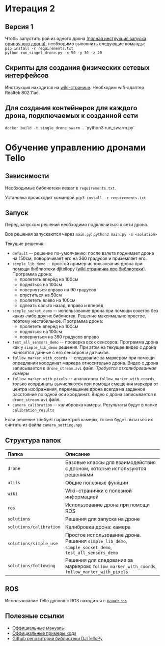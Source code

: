 # Итерация 2
## Версия 1
Чтобы запустить рой из одного дрона [(полная инструкция запуска одиночного дрона)](https://github.com/OSLL/tello-dev/wiki/%D0%97%D0%B0%D0%BF%D1%83%D1%81%D0%BA-%D0%BE%D0%B4%D0%B8%D0%BD%D0%BE%D1%87%D0%BD%D0%BE%D0%B3%D0%BE-%D0%B4%D1%80%D0%BE%D0%BD%D0%B0), необходимо выполнить следующие команды:  
`pip install -r requirements.txt`  
`python run_singel_drone.py -x 50 -y 30 -z 20`
## Скрипты для создания физических сетевых интерфейсов
Инструкция находится на [wiki-странице](https://github.com/OSLL/tello-dev/wiki/%D0%A4%D0%B8%D0%B7%D0%B8%D1%87%D0%B5%D1%81%D0%BA%D0%BE%D0%B5-%D1%83%D1%81%D1%82%D1%80%D0%BE%D0%B9%D1%81%D1%82%D0%B2%D0%BE). Необходим wifi-адаптер Realtek 802.11ac.
## Для создания контейнеров для каждого дрона, подключаемых к созданной сети
`docker build -t single_drone_swarm .`
'python3 run_swarm.py' 



# Обучение управлению дронами Tello

## Зависимости

Необходимые библиотеки лежат в `requirements.txt`.

Установка происходит командой `pip3 install -r requirements.txt`

## Запуск

Перед запуском решений необходимо подключиться к сети дрона.

Все решения запускаются через `main.py`: `python3 main.py -s <solution>`

Текущие решения:
* `default` -- решение по-умолчанию: после взлета поднимает дрона на 150см, поворачивает его на 360 градусов и приземляет его.
* `simple_lib_demo` -- простой пример использования дрона при помощи библиотеки djitellopy ([wiki страничка про библиотеки](./wiki/simple_using.md)). Программа дрона:
  * пролететь вперёд на 100см
  * подняться на 100см
  * повернуться вправо на 90 градусов
  * опуститься на 50см
  * пролететь влево на 100см
  * сдлеать сальто назад, вправо и вперёд
* `simple_socket_demo` -- использование дрона при помощи сокетов без каких-либо других библиотек. Решение максимально простое, поэтому нестабильное. Программа дрона:
  * пролететь вперёд на 100см
  * подняться на 100см
  * повернуться на 360 градусов вправо
* `test_all_sensors_demo` -- проверка всех сенсоров. Программа дрона как у `simple_lib_demo` решения. При этом на текущее видео с дрона наносятся данные с его сенсоров и датчиков.
* `follow_marker_with_coords` -- следование за маркером при помощи опредлении координат маркера относительно дрона. Видео с дрона записывается в `drone_stream.avi` файл. *Требуется откалиброванная камеры*
* `follow_marker_with_pixels` -- аналогично `follow_marker_with_coords`, только координаты вычисляются при помощи смещения маркера от центра изображения, перемещение дрона всегда на заданное расстояние по одной оси координат. Видео с дрона записывается в `drone_stream.avi` файл.
* `camera_calibration` -- калибровка камеры. Результаты будут в папке `calibration_results`

Если решение требует параметров камеры, то оно будет пытаться их считать из файла `camera_setting.npy`

## Структура папок

|     Папка         |        Описание         |
|:------------------|:------------------------|
|     `drone`       | Базовые классы для взаимодействия с дроном, которые используются решениями |
|     `utils`       | Общие полезные функции |
|     `wiki`        | Wiki-странички с полезной информацией |
|     `ros`         | Использование дрона при помощи ROS |
|   `solutions`     | Решения для запуска на дроне |
| `solutions/calibration` | Калибровка дрона: камера |
| `solutions/simple_use`  | Простое использование дрона. Решения `simple_lib_demo`, `simple_socket_demo`, `test_all_sensors_demo` |
| `solutions/following`   | Решения для следования за маркером: `follow_marker_with_coords`, `follow_marker_with_pixels` |


## ROS

Использование Tello дронов с ROS находится с [папке `ros`](./ros)

## Полезные ссылки

* [Оффициальные мануалы](https://www.ryzerobotics.com/tello-edu/downloads)
* [Оффициальные примеры кода](https://github.com/dji-sdk/Tello-Python)
* [Github репозиторий библиотеки DJITelloPy](https://github.com/damiafuentes/DJITelloPy)
